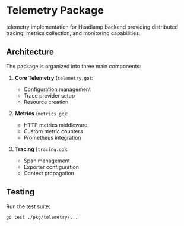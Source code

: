 # Telemetry Package

telemetry implementation for Headlamp backend providing distributed tracing, metrics collection, and monitoring capabilities.

## Architecture

The package is organized into three main components:

1. **Core Telemetry** (`telemetry.go`):

   - Configuration management
   - Trace provider setup
   - Resource creation

2. **Metrics** (`metrics.go`):

   - HTTP metrics middleware
   - Custom metric counters
   - Prometheus integration

3. **Tracing** (`tracing.go`):
   - Span management
   - Exporter configuration
   - Context propagation

## Testing

Run the test suite:

```bash
go test ./pkg/telemetry/...
```
